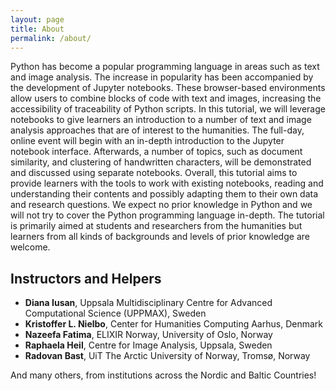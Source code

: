 ```yaml
---
layout: page
title: About
permalink: /about/
---
```


Python has become a popular programming language in areas such as text and image analysis. The increase in popularity has been accompanied by the development of Jupyter notebooks. These browser-based environments allow users to combine blocks of code with text and images, increasing the accessibility of traceability of Python scripts.
In this tutorial, we will leverage notebooks to give learners an introduction to a number of text and image analysis approaches that are of interest to the humanities. The full-day, online event will begin with an in-depth introduction to the Jupyter notebook interface. Afterwards, a number of topics, such as document similarity, and clustering of handwritten characters, will be demonstrated and discussed using separate notebooks.
Overall, this tutorial aims to provide learners with the tools to work with existing notebooks, reading and understanding their contents and possibly adapting them to their own data and research questions. We expect no prior knowledge in Python and we will not try to cover the Python programming language in-depth. The tutorial is primarily aimed at students and researchers from the humanities but learners from all kinds of backgrounds and levels of prior knowledge are welcome.


## Instructors and Helpers

- **Diana Iusan**, Uppsala Multidisciplinary Centre for Advanced Computational Science (UPPMAX), Sweden
- **Kristoffer L. Nielbo**, Center for Humanities Computing Aarhus, Denmark
- **Nazeefa Fatima**, ELIXIR Norway, University of Oslo, Norway
- **Raphaela Heil**, Centre for Image Analysis, Uppsala, Sweden
- **Radovan Bast**, UiT The Arctic University of Norway, Tromsø, Norway

And many others, from institutions across the Nordic and Baltic Countries! 
